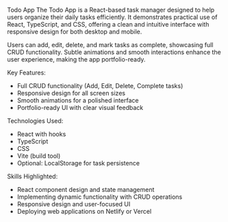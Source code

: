 Todo App
The Todo App is a React-based task manager designed to help users organize their daily tasks efficiently. It demonstrates practical use of React, TypeScript, and CSS, offering a clean and intuitive interface with responsive design for both desktop and mobile.

Users can add, edit, delete, and mark tasks as complete, showcasing full CRUD functionality. Subtle animations and smooth interactions enhance the user experience, making the app portfolio-ready.

Key Features:
- Full CRUD functionality (Add, Edit, Delete, Complete tasks)
- Responsive design for all screen sizes
- Smooth animations for a polished interface
- Portfolio-ready UI with clear visual feedback

Technologies Used:
- React with hooks
- TypeScript
- CSS
- Vite (build tool)
- Optional: LocalStorage for task persistence

Skills Highlighted:
- React component design and state management
- Implementing dynamic functionality with CRUD operations
- Responsive design and user-focused UI
- Deploying web applications on Netlify or Vercel
